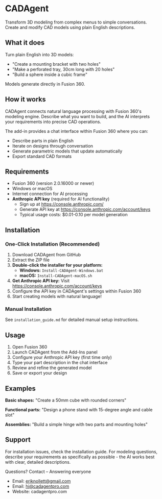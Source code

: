 # CADAgent

Transform 3D modeling from complex menus to simple conversations. Create and modify CAD models using plain English descriptions.

## What it does

Turn plain English into 3D models:

- "Create a mounting bracket with two holes"
- "Make a perforated tray, 30cm long with 20 holes"  
- "Build a sphere inside a cubic frame"

Models generate directly in Fusion 360.

## How it works

CADAgent connects natural language processing with Fusion 360's modeling engine. Describe what you want to build, and the AI interprets your requirements into precise CAD operations.

The add-in provides a chat interface within Fusion 360 where you can:
- Describe parts in plain English
- Iterate on designs through conversation
- Generate parametric models that update automatically
- Export standard CAD formats

## Requirements

- Fusion 360 (version 2.0.16000 or newer)
- Windows or macOS
- Internet connection for AI processing
- **Anthropic API key** (required for AI functionality)
  - Sign up at https://console.anthropic.com/
  - Generate API key at https://console.anthropic.com/account/keys
  - Typical usage costs: $0.01-0.10 per model generation

## Installation

### One-Click Installation (Recommended)
1. Download CADAgent from GitHub
2. Extract the ZIP file
3. **Double-click the installer for your platform:**
   - **Windows:** `Install-CADAgent-Windows.bat`
   - **macOS:** `Install-CADAgent-macOS.sh`
4. **Get Anthropic API key:** Visit https://console.anthropic.com/account/keys
5. Configure the API key in CADAgent's settings within Fusion 360
6. Start creating models with natural language!

### Manual Installation
See `installation_guide.md` for detailed manual setup instructions.

## Usage

1. Open Fusion 360
2. Launch CADAgent from the Add-Ins panel
3. Configure your Anthropic API key (first time only)
4. Type your part description in the chat interface
5. Review and refine the generated model
6. Save or export your design

## Examples

**Basic shapes:**
"Create a 50mm cube with rounded corners"

**Functional parts:**
"Design a phone stand with 15-degree angle and cable slot"

**Assemblies:**
"Build a simple hinge with two parts and mounting holes"

## Support

For installation issues, check the installation guide. For modeling questions, describe your requirements as specifically as possible - the AI works best with clear, detailed descriptions.

Questions? Contact – Answering everyone
- Email: eriknollett@gmail.com
- Email: hi@cadagentpro.com
- Website: cadagentpro.com
